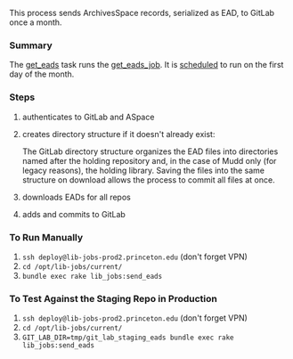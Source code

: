 This process sends ArchivesSpace records, serialized as EAD, to GitLab once a month.

### Summary
The [get_eads](https://github.com/pulibrary/lib_jobs/blob/main/lib/tasks/lib_jobs.rake) task runs the [get_eads_job](https://github.com/pulibrary/lib_jobs/blob/main/app/models/aspace_version_control/get_eads_job.rb
). It is [scheduled](https://github.com/pulibrary/lib_jobs/blob/main/config/schedule.rb) to run on the first day of the month.

### Steps
1. authenticates to GitLab and ASpace
2. creates directory structure if it doesn't already exist:
   
   The GitLab directory structure organizes the EAD files into directories named after the holding repository and, in the case of Mudd only (for legacy reasons), the holding library. Saving the files into the same structure on download allows the process to commit all files at once.
4. downloads EADs for all repos
6. adds and commits to GitLab

### To Run Manually
1. `ssh deploy@lib-jobs-prod2.princeton.edu` (don't forget VPN)
2. `cd /opt/lib-jobs/current/`
3. `bundle exec rake lib_jobs:send_eads`

### To Test Against the Staging Repo in Production
1. `ssh deploy@lib-jobs-prod2.princeton.edu` (don't forget VPN)
2. `cd /opt/lib-jobs/current/`
3. `GIT_LAB_DIR=tmp/git_lab_staging_eads bundle exec rake lib_jobs:send_eads`
